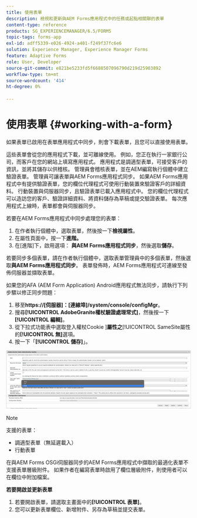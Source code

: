 ```yaml
---
title: 使用表單
description: 檢視和更新與AEM Forms應用程式中的任務或起點相關聯的表單
content-type: reference
products: SG_EXPERIENCEMANAGER/6.5/FORMS
topic-tags: forms-app
exl-id: adff5339-e026-4924-a401-f249f37fc6e6
solution: Experience Manager, Experience Manager Forms
feature: Adaptive Forms
role: User, Developer
source-git-commit: e821be5233fd5f6688507096790d219d25903892
workflow-type: tm+mt
source-wordcount: '414'
ht-degree: 0%

---
```


# 使用表單 {#working-with-a-form}

如果表單已啟用在表單應用程式中同步，則會下載表單，且您可以直接使用表單。

這些表單會從您的應用程式下載，並可離線使用。 例如，您正在執行一家銀行公司，而客戶在您的網站上填寫應用程式。 應用程式是調適型表單，可接受客戶的資訊，並將其儲存以供稽核。 管理員會稽核表單，並在AEM編寫執行個體中建立驗證表單。 管理員可讓表單與AEM Forms應用程式同步。 如果AEM Forms應用程式中有提供驗證表單，您的欄位代理程式可使用行動裝置來驗證客戶的詳細資料。 行動裝置與伺服器同步，且驗證表單已載入應用程式中。 您的欄位代理程式可以造訪您的客戶、驗證詳細資料、將資料儲存為草稿或提交驗證表單。 每次應用程式上線時，表單都會與伺服器同步。

若要在AEM Forms應用程式中同步處理您的表單：

1. 在作者執行個體中，選取表單，然後按一下&#x200B;**檢視屬性**。
1. 在屬性頁面中，按一下&#x200B;**進階。**
1. 在[進階]下，啟用選項： **與AEM Forms應用程式同步**，然後選取&#x200B;**儲存**。

若要同步多個表單，請在作者執行個體中，選取表單管理員中的多個表單，然後選取&#x200B;**與AEM Forms應用程式同步**。 表單發佈時，AEM Forms應用程式可連線至發佈伺服器並擷取表單。

如果您的AFA (AEM Form Application) Android應用程式無法同步，請執行下列步驟以修正同步問題：

1. 移至&#x200B;**https://[伺服器]：[連線埠]/system/console/configMgr**。
1. 搜尋&#x200B;**[!UICONTROL AdobeGranite權杖驗證處理常式]**，然後按一下&#x200B;**[!UICONTROL 編輯]**。
1. 從下拉式功能表中選取登入權杖Cookie ]**屬性之**[!UICONTROL  SameSite屬性的&#x200B;**[!UICONTROL 無]**&#x200B;選項。
1. 按一下「**[!UICONTROL 儲存]**」。

![將影像與AFA Android應用程式同步](/help/forms/using/assets/afaandroid.png)

>[!NOTE]
>
>支援的表單：
>
>* 調適型表單（無延遲載入）
>* 行動表單
>
>在與AEM Forms OSGi伺服器同步的AEM Forms應用程式中擷取的最適化表單不支援表單層級附件。 如果作者在編寫表單時啟用了欄位層級附件，則使用者可以在欄位中附加檔案。


**若要開啟並更新表單**

1. 若要開啟表單，請選取主畫面中的&#x200B;**[!UICONTROL 表單]**。
1. 您可以更新表單欄位、新增附件、另存為草稿並提交表單。
